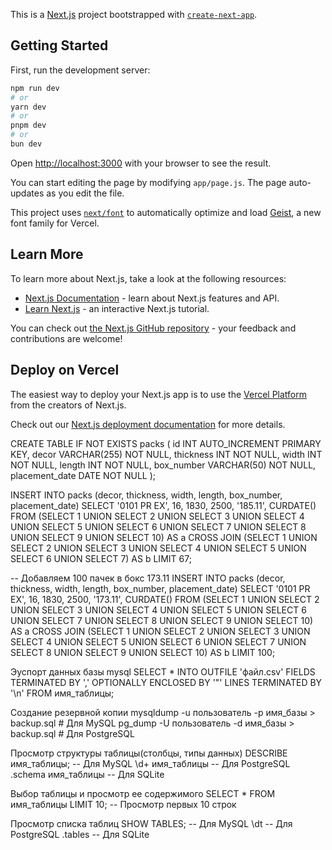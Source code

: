 This is a [Next.js](https://nextjs.org) project bootstrapped with [`create-next-app`](https://nextjs.org/docs/app/api-reference/cli/create-next-app).

## Getting Started

First, run the development server:

```bash
npm run dev
# or
yarn dev
# or
pnpm dev
# or
bun dev
```

Open [http://localhost:3000](http://localhost:3000) with your browser to see the result.

You can start editing the page by modifying `app/page.js`. The page auto-updates as you edit the file.

This project uses [`next/font`](https://nextjs.org/docs/app/building-your-application/optimizing/fonts) to automatically optimize and load [Geist](https://vercel.com/font), a new font family for Vercel.

## Learn More

To learn more about Next.js, take a look at the following resources:

- [Next.js Documentation](https://nextjs.org/docs) - learn about Next.js features and API.
- [Learn Next.js](https://nextjs.org/learn) - an interactive Next.js tutorial.

You can check out [the Next.js GitHub repository](https://github.com/vercel/next.js) - your feedback and contributions are welcome!

## Deploy on Vercel

The easiest way to deploy your Next.js app is to use the [Vercel Platform](https://vercel.com/new?utm_medium=default-template&filter=next.js&utm_source=create-next-app&utm_campaign=create-next-app-readme) from the creators of Next.js.

Check out our [Next.js deployment documentation](https://nextjs.org/docs/app/building-your-application/deploying) for more details.



CREATE TABLE IF NOT EXISTS packs (
    id INT AUTO_INCREMENT PRIMARY KEY,
    decor VARCHAR(255) NOT NULL,
    thickness INT NOT NULL,
    width INT NOT NULL,
    length INT NOT NULL,
    box_number VARCHAR(50) NOT NULL,
    placement_date DATE NOT NULL
);


INSERT INTO packs (decor, thickness, width, length, box_number, placement_date)
SELECT '0101 PR EX', 16, 1830, 2500, '185.11', CURDATE()
FROM (SELECT 1 UNION SELECT 2 UNION SELECT 3 UNION SELECT 4 UNION SELECT 5 UNION SELECT 6 UNION SELECT 7 UNION SELECT 8 UNION SELECT 9 UNION SELECT 10) AS a
CROSS JOIN (SELECT 1 UNION SELECT 2 UNION SELECT 3 UNION SELECT 4 UNION SELECT 5 UNION SELECT 6 UNION SELECT 7) AS b
LIMIT 67;

-- Добавляем 100 пачек в бокс 173.11
INSERT INTO packs (decor, thickness, width, length, box_number, placement_date)
SELECT '0101 PR EX', 16, 1830, 2500, '173.11', CURDATE()
FROM (SELECT 1 UNION SELECT 2 UNION SELECT 3 UNION SELECT 4 UNION SELECT 5 UNION SELECT 6 UNION SELECT 7 UNION SELECT 8 UNION SELECT 9 UNION SELECT 10) AS a
CROSS JOIN (SELECT 1 UNION SELECT 2 UNION SELECT 3 UNION SELECT 4 UNION SELECT 5 UNION SELECT 6 UNION SELECT 7 UNION SELECT 8 UNION SELECT 9 UNION SELECT 10) AS b
LIMIT 100;

Эуспорт данных базы mysql
SELECT * INTO OUTFILE 'файл.csv'
       FIELDS TERMINATED BY ',' OPTIONALLY ENCLOSED BY '"'
       LINES TERMINATED BY '\n'
       FROM имя_таблицы;
       
Создание резервной копии
mysqldump -u пользователь -p имя_базы > backup.sql  # Для MySQL
     pg_dump -U пользователь -d имя_базы > backup.sql    # Для PostgreSQL
     
Просмотр структуры таблицы(столбцы, типы данных)
DESCRIBE имя_таблицы;  -- Для MySQL
       \d+ имя_таблицы        -- Для PostgreSQL
       .schema имя_таблицы    -- Для SQLite
       
       
Выбор таблицы и просмотр ее содержимого
SELECT * FROM имя_таблицы LIMIT 10;  -- Просмотр первых 10 строк

Просмотр списка таблиц 
SHOW TABLES;  -- Для MySQL
       \dt           -- Для PostgreSQL
       .tables       -- Для SQLite